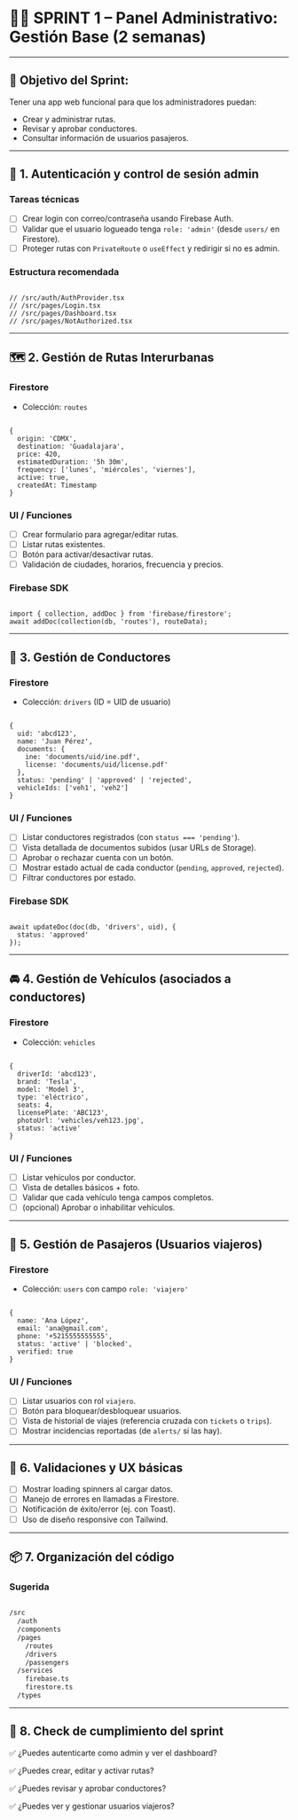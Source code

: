 # 🧑‍💼 SPRINT 1 – Panel Administrativo: Gestión Base (2 semanas)

---

## 🎯 **Objetivo del Sprint:**

Tener una app web funcional para que los administradores puedan:

- Crear y administrar rutas.
- Revisar y aprobar conductores.
- Consultar información de usuarios pasajeros.

---

## 🔐 1. **Autenticación y control de sesión admin**

### Tareas técnicas

- [ ]  Crear login con correo/contraseña usando Firebase Auth.
- [ ]  Validar que el usuario logueado tenga `role: 'admin'` (desde `users/` en Firestore).
- [ ]  Proteger rutas con `PrivateRoute` o `useEffect` y redirigir si no es admin.

### Estructura recomendada

```tsx

// /src/auth/AuthProvider.tsx
// /src/pages/Login.tsx
// /src/pages/Dashboard.tsx
// /src/pages/NotAuthorized.tsx

```

---

## 🗺️ 2. **Gestión de Rutas Interurbanas**

### Firestore

- Colección: `routes`

```tsx

{
  origin: 'CDMX',
  destination: 'Guadalajara',
  price: 420,
  estimatedDuration: '5h 30m',
  frequency: ['lunes', 'miércoles', 'viernes'],
  active: true,
  createdAt: Timestamp
}

```

### UI / Funciones

- [ ]  Crear formulario para agregar/editar rutas.
- [ ]  Listar rutas existentes.
- [ ]  Botón para activar/desactivar rutas.
- [ ]  Validación de ciudades, horarios, frecuencia y precios.

### Firebase SDK

```tsx

import { collection, addDoc } from 'firebase/firestore';
await addDoc(collection(db, 'routes'), routeData);

```

---

## 👷 3. **Gestión de Conductores**

### Firestore

- Colección: `drivers` (ID = UID de usuario)

```tsx

{
  uid: 'abcd123',
  name: 'Juan Pérez',
  documents: {
    ine: 'documents/uid/ine.pdf',
    license: 'documents/uid/license.pdf'
  },
  status: 'pending' | 'approved' | 'rejected',
  vehicleIds: ['veh1', 'veh2']
}

```

### UI / Funciones

- [ ]  Listar conductores registrados (con `status === 'pending'`).
- [ ]  Vista detallada de documentos subidos (usar URLs de Storage).
- [ ]  Aprobar o rechazar cuenta con un botón.
- [ ]  Mostrar estado actual de cada conductor (`pending`, `approved`, `rejected`).
- [ ]  Filtrar conductores por estado.

### Firebase SDK

```tsx

await updateDoc(doc(db, 'drivers', uid), {
  status: 'approved'
});

```

---

## 🚘 4. **Gestión de Vehículos (asociados a conductores)**

### Firestore

- Colección: `vehicles`

```tsx

{
  driverId: 'abcd123',
  brand: 'Tesla',
  model: 'Model 3',
  type: 'eléctrico',
  seats: 4,
  licensePlate: 'ABC123',
  photoUrl: 'vehicles/veh123.jpg',
  status: 'active'
}

```

### UI / Funciones

- [ ]  Listar vehículos por conductor.
- [ ]  Vista de detalles básicos + foto.
- [ ]  Validar que cada vehículo tenga campos completos.
- [ ]  (opcional) Aprobar o inhabilitar vehículos.

---

## 🙋 5. **Gestión de Pasajeros (Usuarios viajeros)**

### Firestore

- Colección: `users` con campo `role: 'viajero'`

```tsx

{
  name: 'Ana López',
  email: 'ana@gmail.com',
  phone: '+5215555555555',
  status: 'active' | 'blocked',
  verified: true
}

```

### UI / Funciones

- [ ]  Listar usuarios con rol `viajero`.
- [ ]  Botón para bloquear/desbloquear usuarios.
- [ ]  Vista de historial de viajes (referencia cruzada con `tickets` o `trips`).
- [ ]  Mostrar incidencias reportadas (de `alerts/` si las hay).

---

## 🧪 6. **Validaciones y UX básicas**

- [ ]  Mostrar loading spinners al cargar datos.
- [ ]  Manejo de errores en llamadas a Firestore.
- [ ]  Notificación de éxito/error (ej. con Toast).
- [ ]  Uso de diseño responsive con Tailwind.

---

## 📦 7. **Organización del código**

### Sugerida

```bash

/src
  /auth
  /components
  /pages
    /routes
    /drivers
    /passengers
  /services
    firebase.ts
    firestore.ts
  /types

```

---

## 📝 8. Check de cumplimiento del sprint

✅ ¿Puedes autenticarte como admin y ver el dashboard?

✅ ¿Puedes crear, editar y activar rutas?

✅ ¿Puedes revisar y aprobar conductores?

✅ ¿Puedes ver y gestionar usuarios viajeros?